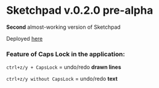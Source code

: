# Sketchpad v.0.2.0 pre-alpha
__Second__ almost-working version of Sketchpad

Deployed [here](https://jhon-crow.github.io/sketchpad/) 

### Feature of Caps Lock in the application:
`ctrl+z/y + CapsLock` = undo/redo __drawn lines__

`ctrl+z/y without CapsLock` = undo/redo __text__